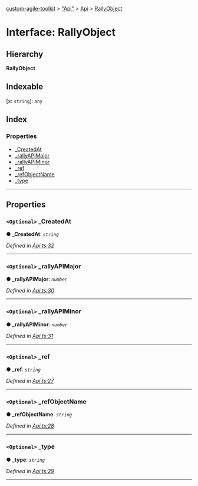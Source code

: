 [custom-agile-toolkit](../README.md) > ["Api"](../modules/_api_.md) > [Api](../modules/_api_.api.md) > [RallyObject](../interfaces/_api_.api.rallyobject.md)

# Interface: RallyObject

## Hierarchy

**RallyObject**

## Indexable

\[x: `string`\]:&nbsp;`any`
## Index

### Properties

* [_CreatedAt](_api_.api.rallyobject.md#_createdat)
* [_rallyAPIMajor](_api_.api.rallyobject.md#_rallyapimajor)
* [_rallyAPIMinor](_api_.api.rallyobject.md#_rallyapiminor)
* [_ref](_api_.api.rallyobject.md#_ref)
* [_refObjectName](_api_.api.rallyobject.md#_refobjectname)
* [_type](_api_.api.rallyobject.md#_type)

---

## Properties

<a id="_createdat"></a>

### `<Optional>` _CreatedAt

**● _CreatedAt**: *`string`*

*Defined in [Api.ts:32](https://github.com/ferentchak/rally-node-sdk/blob/88a0ac6/Api.ts#L32)*

___
<a id="_rallyapimajor"></a>

### `<Optional>` _rallyAPIMajor

**● _rallyAPIMajor**: *`number`*

*Defined in [Api.ts:30](https://github.com/ferentchak/rally-node-sdk/blob/88a0ac6/Api.ts#L30)*

___
<a id="_rallyapiminor"></a>

### `<Optional>` _rallyAPIMinor

**● _rallyAPIMinor**: *`number`*

*Defined in [Api.ts:31](https://github.com/ferentchak/rally-node-sdk/blob/88a0ac6/Api.ts#L31)*

___
<a id="_ref"></a>

### `<Optional>` _ref

**● _ref**: *`string`*

*Defined in [Api.ts:27](https://github.com/ferentchak/rally-node-sdk/blob/88a0ac6/Api.ts#L27)*

___
<a id="_refobjectname"></a>

### `<Optional>` _refObjectName

**● _refObjectName**: *`string`*

*Defined in [Api.ts:28](https://github.com/ferentchak/rally-node-sdk/blob/88a0ac6/Api.ts#L28)*

___
<a id="_type"></a>

### `<Optional>` _type

**● _type**: *`string`*

*Defined in [Api.ts:29](https://github.com/ferentchak/rally-node-sdk/blob/88a0ac6/Api.ts#L29)*

___

